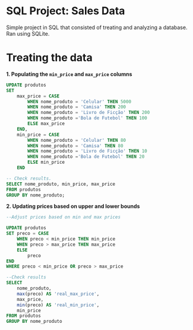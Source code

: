 # SQL Project: Sales Data
Simple project in SQL that consisted of treating and analyzing a database. Ran using SQLite.


# Treating the data
**1. Populating the `min_price` and `max_price` columns**
```sql
UPDATE produtos
SET 
    max_price = CASE
        WHEN nome_produto = 'Celular' THEN 5000
        WHEN nome_produto = 'Camisa' THEN 200
        WHEN nome_produto = 'Livro de Ficção' THEN 200
        WHEN nome_produto ='Bola de Futebol' THEN 100
        ELSE max_price
    END,
    min_price = CASE
        WHEN nome_produto = 'Celular' THEN 80
        WHEN nome_produto = 'Camisa' THEN 80
        WHEN nome_produto = 'Livro de Ficção' THEN 10
		WHEN nome_produto ='Bola de Futebol' THEN 20
        ELSE min_price
    END

-- Check results.
SELECT nome_produto, min_price, max_price
FROM produtos
GROUP BY nome_produto;
```

**2. Updating prices based on upper and lower bounds**

```sql
--Adjust prices based on min and max prices

UPDATE produtos
SET preco = CASE
	WHEN preco < min_price THEN min_price
    WHEN preco > max_price THEN max_price
    ELSE
    	preco
END
WHERE preco < min_price OR preco > max_price

--Check results
SELECT 
	nome_produto,
    max(preco) AS 'real_max_price',
    max_price,
    min(preco) AS 'real_min_price',
    min_price
FROM produtos
GROUP BY nome_produto
```
